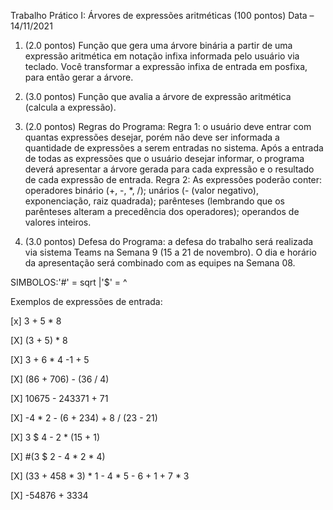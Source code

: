 Trabalho Prático I: Árvores de expressões aritméticas (100 pontos)
Data  – 14/11/2021

1. (2.0 pontos) Função que gera uma árvore binária a partir de uma expressão aritmética em notação infixa informada pelo usuário via teclado. Você transformar a expressão infixa de entrada em posfixa, para então gerar a árvore.

2. (3.0 pontos) Função que avalia a árvore de expressão aritmética (calcula a expressão).

3. (2.0 pontos) Regras do Programa:
Regra 1: o usuário deve entrar com quantas expressões desejar, porém não deve ser informada a quantidade de expressões a serem entradas no sistema. Após a entrada de todas as expressões que o usuário desejar informar, o programa deverá apresentar a árvore gerada para cada expressão e o resultado de cada expressão de entrada.
Regra 2: As expressões poderão conter: operadores binário (+, -, *, /); unários (- (valor negativo), exponenciação, raiz quadrada); parênteses (lembrando que os parênteses alteram a precedência dos operadores); operandos de valores inteiros.

4. (3.0 pontos) Defesa do Programa: a defesa do trabalho será realizada via sistema Teams na Semana 9 (15 a 21 de novembro). O dia e horário da apresentação será combinado com as equipes na Semana 08. 

 SIMBOLOS:'#' = sqrt |'$' = ^

Exemplos de expressões de entrada:

[x] 3 + 5 * 8

[X] (3 + 5) * 8

[X] 3 + 6 * 4 -1 + 5

[X] (86 + 706) - (36 / 4)

[X] 10675 - 243371 + 71

[X] -4 * 2 - (6 + 234) + 8 / (23 - 21)

[X] 3 $ 4 - 2 * (15 + 1)

[X] #(3 $ 2 - 4 * 2 * 4)

[X] (33 + 458 * 3) * 1 - 4 * 5 - 6 + 1 + 7 * 3

[X] -54876 + 3334


